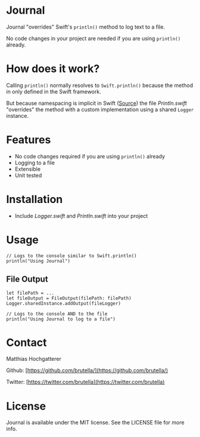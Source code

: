 # Journal

Journal "overrides" Swift's `println()` method to log text to a file.

No code changes in your project are needed if you are using `println()` already.

# How does it work?
Calling `println()` normally resolves to `Swift.println()` because the method in only defined in the Swift framework.

But because namespacing is implicit in Swift ([Source](https://twitter.com/clattner_llvm/status/474730716941385729)) the file *Println.swift* "overrides" the method with a custom implementation using a shared `Logger` instance.

# Features

- No code changes required if you are using `println()` already
- Logging to a file
- Extensible
- Unit tested

# Installation

- Include *Logger.swift* and *Println.swift* into your project


# Usage

    // Logs to the console similar to Swift.println()
    println("Using Journal")

## File Output

    let filePath = ...
    let fileOutput = FileOutput(filePath: filePath)
    Logger.sharedInstance.addOutput(fileLogger)
    
    // Logs to the console AND to the file
    println("Using Journal to log to a file")
    
# Contact

Matthias Hochgatterer

Github: [https://github.com/brutella/](https://github.com/brutella/)

Twitter: [https://twitter.com/brutella](https://twitter.com/brutella)


# License

Journal is available under the MIT license. See the LICENSE file for more info.